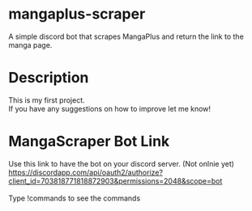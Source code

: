 # mangaplus-scraper
A simple discord bot that scrapes MangaPlus and return the link to the manga page.

# Description
This is my first project.
<br>If you have any suggestions on how to improve let me know!</br>

# MangaScraper Bot Link
Use this link to have the bot on your discord server. (Not onlnie yet)
<br>https://discordapp.com/api/oauth2/authorize?client_id=703818771818872903&permissions=2048&scope=bot</br>
<br>Type !commands to see the commands</br>
